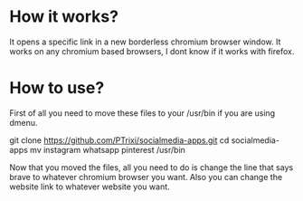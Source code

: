 # How it works?
It opens a specific link in a new borderless chromium browser window. It works on any chromium based browsers, I dont know if it works with firefox.

# How to use?
First of all you need to move these files to your /usr/bin if you are using dmenu.

git clone https://github.com/PTrixi/socialmedia-apps.git
cd socialmedia-apps
mv instagram whatsapp pinterest /usr/bin

Now that you moved the files, all you need to do is change the line that says brave to whatever chromium browser you want.
Also you can change the website link to whatever website you want.

